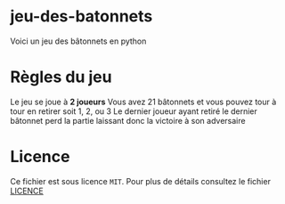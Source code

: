 # jeu-des-batonnets
Voici un jeu des bâtonnets en python

# Règles du jeu
Le jeu se joue à **2 joueurs**
Vous avez 21 bâtonnets et vous pouvez tour à tour en retirer soit 1, 2, ou 3
Le dernier joueur ayant retiré le dernier bâtonnet perd la partie laissant donc la victoire à son adversaire

# Licence

Ce fichier est sous licence `MIT`. Pour plus de détails consultez le fichier [LICENCE](https://github.com/cherifVN/jeu-des-batonnets/blob/main/LICENSE)
